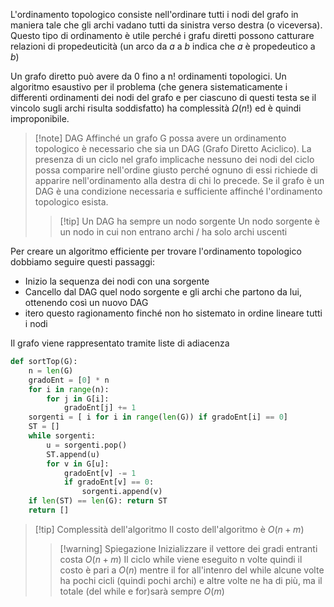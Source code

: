 L'ordinamento topologico consiste nell'ordinare tutti i nodi del grafo in maniera tale che gli archi vadano tutti da sinistra verso destra (o viceversa).
Questo tipo di ordinamento è utile perché i grafu diretti possono catturare relazioni di propedeuticità (un arco da *a* a *b* indica che *a*  è propedeutico a *b*)

Un grafo diretto può avere da 0 fino a n! ordinamenti topologici.
Un algoritmo esaustivo per il problema (che genera sistematicamente i differenti ordinamenti dei nodi del grafo e per ciascuno di questi testa se il vincolo sugli archi risulta soddisfatto) ha complessità $\Omega(n!)$ ed è quindi improponibile.

>[!note]  DAG
>Affinché un grafo G possa avere un ordinamento topologico è necessario che sia un DAG (Grafo Diretto Aciclico).
>La presenza di un ciclo nel grafo implicache nessuno dei nodi del ciclo possa comparire nell'ordine giusto perché ognuno di essi richiede di apparire nell'ordinamento alla destra di chi lo precede.
>Se il grafo è un DAG è una condizione necessaria e sufficiente affinché l'ordinamento topologico esista.
>>[!tip]  Un DAG ha sempre un nodo sorgente 
>>Un nodo sorgente è un nodo in cui non entrano archi / ha solo archi uscenti

Per creare un algoritmo efficiente per trovare l'ordinamento topologico dobbiamo seguire questi passaggi:
- Inizio la sequenza dei nodi con una sorgente
- Cancello dal DAG quel nodo sorgente e gli archi che partono da lui, ottenendo così un nuovo DAG
- itero questo ragionamento finché non ho sistemato in ordine lineare tutti i nodi

Il grafo viene rappresentato tramite liste di adiacenza
```Python
def sortTop(G):
	n = len(G)
	gradoEnt = [0] * n
	for i in range(n):
		for j in G[i]:
			gradoEnt[j] += 1
	sorgenti = [ i for i in range(len(G)) if gradoEnt[i] == 0]
	ST = []
	while sorgenti:
		u = sorgenti.pop()
		ST.append(u)
		for v in G[u]:
			gradoEnt[v] -= 1
			if gradoEnt[v] == 0:
				sorgenti.append(v)
	if len(ST) == len(G): return ST
	return []
```

>[!tip]  Complessità dell'algoritmo
>Il costo dell'algoritmo è $O(n+m)$
>>[!warning] Spiegazione
>>Inizializzare il vettore dei gradi entranti costa $O(n+m)$
>Il ciclo while viene eseguito n volte quindi il costo è pari a $O(n)$ mentre il for all'intenro del while alcune volte ha pochi cicli (quindi pochi archi) e altre volte ne ha di più, ma il totale (del while e for)sarà sempre $O(m)$

